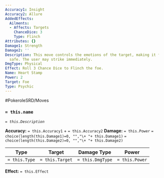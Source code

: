 ```yaml
---
Accuracy1: Insight
Accuracy2: Allure
AddedEffects:
  Ailments:
  - Affects: Targets
    ChanceDice: 3
    Type: Flinch
Attributes: {}
Damage1: Strength
Damage2: ''
Description: This move controls the emotions of the target, making it feel loved and
  safe. The user may strike immediately.
DmgType: Physical
Effect: Roll 3 Chance Dice to Flinch the foe.
Name: Heart Stamp
Power: 2
Target: Foe
Type: Psychic
---
```


#PokeroleSRD/Moves

### `= this.name` 
*`= this.Description`*

**Accuracy:** `= this.Accuracy1` + `= this.Accuracy2`
**Damage:** `= this.Power` `= choice(length(this.Damage1)=0, "","\+ "+ this.Damage1)` `= choice(length(this.Damage2)=0, "","\+ "+ this.Damage2)`

| Type          | Target          | Damage Type          | Power          |
| ------------- | --------------- | ---------------- | -------------- |
| `= this.Type` | `= this.Target` | `= this.DmgType` | `= this.Power` | 

**Effect:** `= this.Effect`